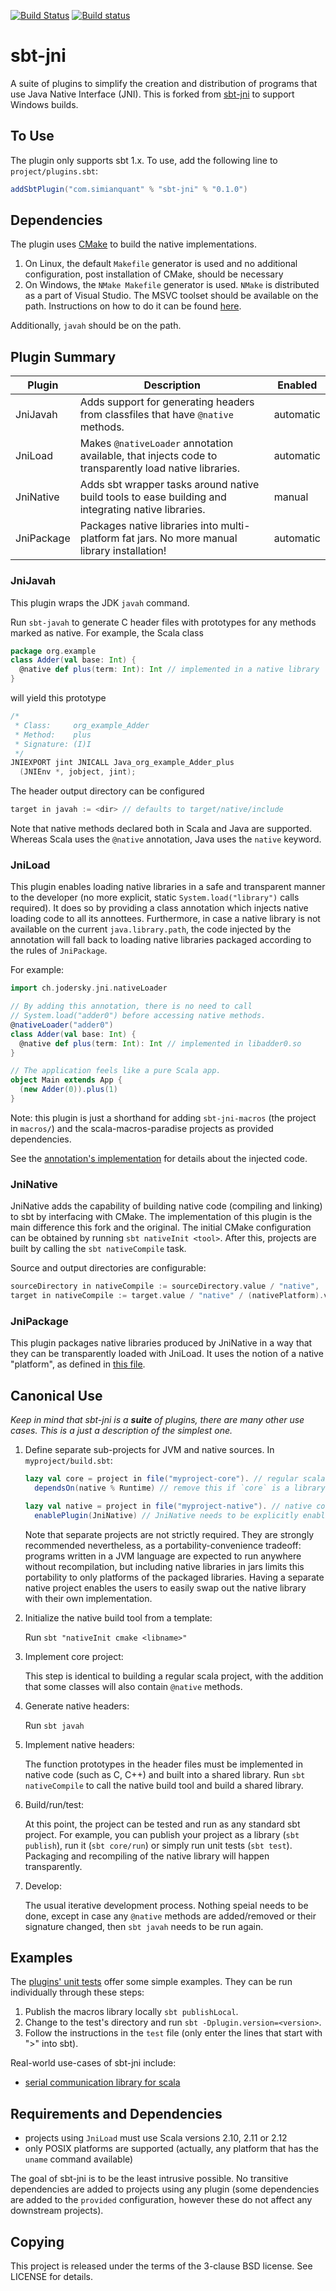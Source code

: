 [![Build Status](https://travis-ci.org/SimianQuant/sbt-jni.svg?branch=master)](https://travis-ci.org/SimianQuant/sbt-jni)
[![Build status](https://ci.appveyor.com/api/projects/status/ubaj4l9yv4e00fue?svg=true)](https://ci.appveyor.com/project/harshad-deo/sbt-jni)

sbt-jni
===

A suite of plugins to simplify the creation and distribution of programs that use Java Native Interface (JNI). This is forked
from [sbt-jni](https://github.com/jodersky/sbt-jni/tree/master/plugin/src) to support Windows builds.

## To Use 

The plugin only supports sbt 1.x. To use, add the following line to `project/plugins.sbt`:

```scala
addSbtPlugin("com.simianquant" % "sbt-jni" % "0.1.0")
```

## Dependencies

The plugin uses [CMake](https://cmake.org/) to build the native implementations. 

1. On Linux, the default `Makefile` generator is used and no additional configuration, post installation of CMake, should be necessary
1. On Windows, the `NMake Makefile` generator is used. `NMake` is distributed as a part of Visual Studio. The MSVC toolset should 
be available on the path. Instructions on how to do it can be found [here](https://docs.microsoft.com/en-us/cpp/build/building-on-the-command-line?view=vs-2019). 

Additionally, `javah` should be on the path.

## Plugin Summary

| Plugin     | Description                                                                                           |  Enabled  |
| ---------- | ----------------------------------------------------------------------------------------------------- | --------- |
| JniJavah   | Adds support for generating headers from classfiles that have `@native` methods.                      | automatic |
| JniLoad    | Makes `@nativeLoader` annotation available, that injects code to transparently load native libraries. | automatic |
| JniNative  | Adds sbt wrapper tasks around native build tools to ease building and integrating native libraries.   | manual    |
| JniPackage | Packages native libraries into multi-platform fat jars. No more manual library installation!          | automatic |

### JniJavah

This plugin wraps the JDK `javah` command.

Run `sbt-javah` to generate C header files with prototypes for any methods marked as native. For example, the Scala class

```scala
package org.example
class Adder(val base: Int) {
  @native def plus(term: Int): Int // implemented in a native library
}
```

will yield this prototype
```c
/*
 * Class:     org_example_Adder
 * Method:    plus
 * Signature: (I)I
 */
JNIEXPORT jint JNICALL Java_org_example_Adder_plus
  (JNIEnv *, jobject, jint);
```

The header output directory can be configured

```scala
target in javah := <dir> // defaults to target/native/include
```

Note that native methods declared both in Scala and Java are supported. Whereas Scala uses the `@native` annotation, Java uses the
`native` keyword.

### JniLoad

This plugin enables loading native libraries in a safe and transparent manner to the developer (no more explicit, static `System.load("library")` calls required). It does so by providing a class annotation which injects native loading code to all its annottees. Furthermore, in case a native library is not available on the current `java.library.path`, the code injected by the annotation will fall back to loading native libraries packaged according to the rules of `JniPackage`.

For example:

```scala
import ch.jodersky.jni.nativeLoader

// By adding this annotation, there is no need to call
// System.load("adder0") before accessing native methods.
@nativeLoader("adder0")
class Adder(val base: Int) {
  @native def plus(term: Int): Int // implemented in libadder0.so
}

// The application feels like a pure Scala app.
object Main extends App {
  (new Adder(0)).plus(1)
}
```

Note: this plugin is just a shorthand for adding `sbt-jni-macros` (the project in `macros/`) and the scala-macros-paradise projects as provided dependencies.

See the [annotation's implementation](macros/src/main/scala/ch/jodersky/jni/annotations.scala) for details about the injected code.

### JniNative

JniNative adds the capability of building native code (compiling and linking) to sbt by interfacing with CMake. The implementation of
this plugin is the main difference this fork and the original. The initial CMake configuration can be obtained by running `sbt nativeInit <tool>`. After this, projects are built by calling the `sbt nativeCompile` task.

Source and output directories are configurable:

```scala
sourceDirectory in nativeCompile := sourceDirectory.value / "native",
target in nativeCompile := target.value / "native" / (nativePlatform).value,
```

### JniPackage

This plugin packages native libraries produced by JniNative in a way that they can be transparently loaded with JniLoad. It uses the notion of a native "platform", as defined in [this file](https://github.com/SimianQuant/sbt-jni/blob/master/util/src/main/scala/ch/jodersky/sbt/jni/util/OsAndArch.scala).

## Canonical Use

*Keep in mind that sbt-jni is a __suite__ of plugins, there are many other use cases. This is a just a description of the simplest one.*

1. Define separate sub-projects for JVM and native sources. In `myproject/build.sbt`:

   ```scala
   lazy val core = project in file("myproject-core"). // regular scala code with @native methods
     dependsOn(native % Runtime) // remove this if `core` is a library, leave choice to end-user

   lazy val native = project in file("myproject-native"). // native code and build script
     enablePlugin(JniNative) // JniNative needs to be explicitly enabled
   ```
   Note that separate projects are not strictly required. They are strongly recommended nevertheless, as a portability-convenience tradeoff: programs written in a JVM language are expected to run anywhere without recompilation, but including native libraries in jars limits this portability to only platforms of the packaged libraries. Having a separate native project enables the users to easily swap out the native library with their own implementation.

2. Initialize the native build tool from a template:

   Run `sbt "nativeInit cmake <libname>"`

3. Implement core project:

   This step is identical to building a regular scala project, with the addition that some classes will also contain `@native` methods.

4. Generate native headers:

   Run `sbt javah`

5. Implement native headers:

   The function prototypes in the header files must be implemented in native code (such as C, C++) and built into a shared library. Run `sbt nativeCompile` to call the native build tool and build a shared library.

6. Build/run/test:

   At this point, the project can be tested and run as any standard sbt project. For example, you can publish your project as a library (`sbt publish`), run it (`sbt core/run`) or simply run unit tests (`sbt test`). Packaging and recompiling of the native library will happen transparently.

7. Develop:

   The usual iterative development process. Nothing speial needs to be done, except in case any `@native` methods are added/removed or their signature changed, then `sbt javah` needs to be run again.

## Examples
The [plugins' unit tests](plugin/src/sbt-test/sbt-jni) offer some simple examples. They can be run individually through these steps:

1. Publish the macros library locally `sbt publishLocal`.
2. Change to the test's directory and run `sbt -Dplugin.version=<version>`.
3. Follow the instructions in the `test` file (only enter the lines that start with ">" into sbt).

Real-world use-cases of sbt-jni include:

- [serial communication library for scala](https://github.com/jodersky/akka-serial)

## Requirements and Dependencies

- projects using `JniLoad` must use Scala versions 2.10, 2.11 or 2.12
- only POSIX platforms are supported (actually, any platform that has the `uname` command available)

The goal of sbt-jni is to be the least intrusive possible. No transitive dependencies are added to projects using any plugin (some dependencies are added to the `provided` configuration, however these do not affect any downstream projects).

## Copying
This project is released under the terms of the 3-clause BSD license. See LICENSE for details.
